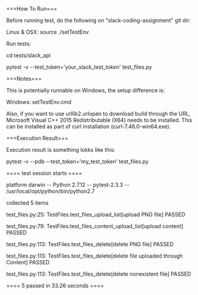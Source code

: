 ===How To Run===

Before running test, do the following on "slack-coding-assignment" git dir:

Linux & OSX: 
source ./setTestEnv

Run tests:

cd tests/slack_api

pytest -v --test_token='your_slack_test_token' test_files.py


===Notes===

This is potentially runnable on Windows, the setup difference is:

Windows: setTestEnv.cmd

Also, if you want to use urllib2.urlopen to download build through the URL, Microsoft Visual C++ 2015 Redistributable (X64) needs to be installed. This can be installed as part of curl installation (curl-7.46.0-win64.exe).


===Execution Result===

Execution result is something lokks like this:

pytest -v --pdb --test_token='my_test_token' test_files.py

==== test session starts ====

platform darwin -- Python 2.7.12 -- pytest-2.3.3 -- /usr/local/opt/python/bin/python2.7

collected 5 items

test_files.py:25: TestFiles.test_files_upload_list[upload PNG file] PASSED

test_files.py:79: TestFiles.test_files_content_upload_list[upload content] PASSED

test_files.py:113: TestFiles.test_files_delete[delete PNG file] PASSED

test_files.py:113: TestFiles.test_files_delete[delete file uploaded through Content] PASSED

test_files.py:113: TestFiles.test_files_delete[delete nonexistent file] PASSED

==== 5 passed in 33.26 seconds ====
